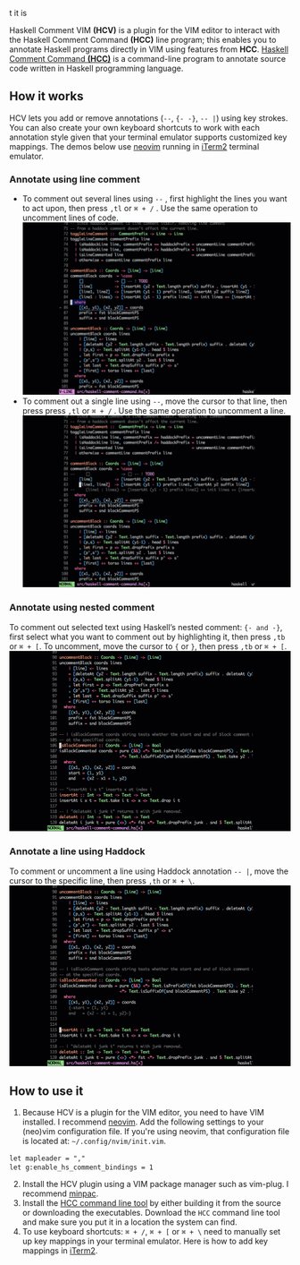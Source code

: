 t it is

Haskell Comment VIM **(HCV)** is a plugin for the VIM editor to interact with the Haskell Comment Command **(HCC)** line program; this enables you to annotate Haskell programs directly in VIM using features from **HCC**. [Haskell Comment Command **(HCC)**](https://github.com/arbitary/haskell-comment-command "Haskell Comment Command Line Tool") is a command-line program to annotate source code written in Haskell programming language. 

## How it works
HCV lets you add or remove annotations (`--`, `{- -}`, `-- |`) using key strokes. You can also create your own keyboard shortcuts to work with each annotation style given that your terminal emulator supports customized key mappings.  The demos below use [neovim](https://neovim.io/ "vist neovim homepage") running in [iTerm2](https://www.iterm2.com/ "iTerm2 is a replacement for Terminal and the successor to iTerm. ") terminal emulator.
### Annotate using line comment
-  To  comment out several lines  using  `--` ,  first highlight the lines you want to act upon, then press `,tl` or `⌘ + /` .  Use the same operation to uncomment lines of code.
	![](https://raw.githubusercontent.com/arbitary/asset/master/demo/haskell-comment-vim/haskell-line-comment-block.gif "how to comment, uncomment a block of text")
-  To comment out a single line using  `--`, move the cursor to that line, then press  press `,tl` or `⌘ + /` .  Use the same operation to uncomment a line.
	![](https://raw.githubusercontent.com/arbitary/asset/master/demo/haskell-comment-vim/haskell-line-comment-toggle-line.gif "How to comment, uncomment a single line")
### Annotate using nested comment
To comment out selected text using Haskell’s nested comment: `{- and -}`, first select what you want to comment out by highlighting it, then press `,tb` or `⌘ + [`. To uncomment, move the cursor to `{` or `}`,  then press `,tb` or `⌘ + [`.
![](https://raw.githubusercontent.com/arbitary/asset/master/demo/haskell-comment-vim/haskell-block-comment-toggle.gif "How to comment, uncomment using Haskell's nested comment.")

### Annotate a line using Haddock 
To comment or uncomment a line using Haddock annotation `-- |`, move the cursor to the specific line, then press `,th` or `⌘ + \`.
![](https://raw.githubusercontent.com/arbitary/asset/master/demo/haskell-comment-vim/haskell-comment-add-haddock.gif "comment, uncomment using Haddock")

## How to use it
1.  Because HCV is a plugin for the VIM editor, you need to have VIM installed. I recommend [neovim](https://neovim.io/ "Visit neo VIM homepage").
Add the following settings to your (neo)vim configuration file. If you're using neovim, that configuration file is located at: `~/.config/nvim/init.vim`. 
``` vim
let mapleader = ","
let g:enable_hs_comment_bindings = 1
```
2. Install the HCV plugin using a VIM package manager such as vim-plug. I recommend [minpac](https://github.com/k-takata/minpac "package manager").
3. Install the [HCC command line tool](https://github.com/arbitary/haskell-comment-command) by either building it from the source or downloading the executables. Download the  `HCC` command line tool and make sure you put it in a location the system can find.
4. To use keyboard shortcuts: `⌘ + /`, `⌘ + [` or `⌘ + \` need to manually set up key mappings  in your terminal emulator. Here is how to add key mappings in [iTerm2](https://www.iterm2.com/ "iTerm2 is a replacement for Terminal and the successor to iTerm. "). 

 


